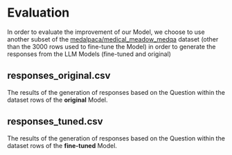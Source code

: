 # Evaluation
In order to evaluate the improvement of our Model, we choose to use another subset of the [medalpaca/medical_meadow_medqa](https://huggingface.co/datasets/medalpaca/medical_meadow_medqa) dataset (other than the 3000 rows used to fine-tune the Model) in order to generate the responses from the LLM Models (fine-tuned and original)

## responses_original.csv
The results of the generation of responses based on the Question within the dataset rows of the **original** Model.

## responses_tuned.csv
The results of the generation of responses based on the Question within the dataset rows of the **fine-tuned** Model.
